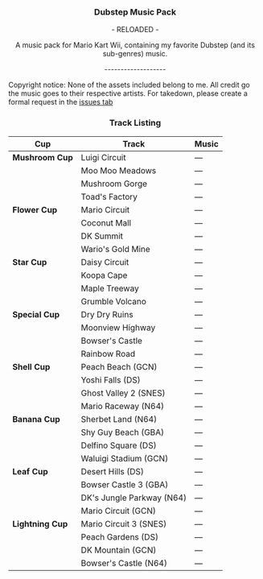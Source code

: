 <div align="center">
  <h3>Dubstep Music Pack</h3>
  <p>- RELOADED -</p>
</div>
<p align="center">A music pack for Mario Kart Wii, containing my favorite Dubstep (and its sub-genres) music.</p>
<p align="center">-------------------</p>

Copyright notice: None of the assets included belong to me. All credit go the music goes to their respective artists. For takedown, please create a formal request in the [issues tab](https://github.com/Riddim-GLiTCH/Dubstep-Music-Pack-RELAODED-/issues)

<div align="center"><h3>Track Listing</h3>

| **Cup**         | **Track**               | **Music**  |
|-----------------|-------------------------|------------|
| **Mushroom Cup** | Luigi Circuit           | —          |
|                 | Moo Moo Meadows         | —          |
|                 | Mushroom Gorge          | —          |
|                 | Toad's Factory          | —          |
| **Flower Cup**   | Mario Circuit           | —          |
|                 | Coconut Mall            | —          |
|                 | DK Summit               | —          |
|                 | Wario's Gold Mine        | —          |
| **Star Cup**     | Daisy Circuit           | —          |
|                 | Koopa Cape              | —          |
|                 | Maple Treeway           | —          |
|                 | Grumble Volcano         | —          |
| **Special Cup**  | Dry Dry Ruins           | —          |
|                 | Moonview Highway        | —          |
|                 | Bowser's Castle         | —          |
|                 | Rainbow Road            | —          |
| **Shell Cup**    | Peach Beach (GCN)       | —          |
|                 | Yoshi Falls (DS)        | —          |
|                 | Ghost Valley 2 (SNES)   | —          |
|                 | Mario Raceway (N64)     | —          |
| **Banana Cup**   | Sherbet Land (N64)      | —          |
|                 | Shy Guy Beach (GBA)     | —          |
|                 | Delfino Square (DS)     | —          |
|                 | Waluigi Stadium (GCN)   | —          |
| **Leaf Cup**     | Desert Hills (DS)       | —          |
|                 | Bowser Castle 3 (GBA)   | —          |
|                 | DK's Jungle Parkway (N64)| —          |
|                 | Mario Circuit (GCN)     | —          |
| **Lightning Cup**| Mario Circuit 3 (SNES)  | —          |
|                 | Peach Gardens (DS)      | —          |
|                 | DK Mountain (GCN)       | —          |
|                 | Bowser's Castle (N64)   | —          |

</div>
